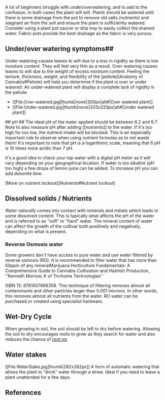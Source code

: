 A lot of beginners struggle with under/overwatering, and to add to the confusion, in both cases the plant will wilt. Plants should be watered until there is some drainage from the pot to remove old salts (nutrients) and stagnant air from the soil and ensure the plant is sufficiently watered. Consider using a plant pot saucer or drip tray to easily collect the drained water. Fabric pots provide the best drainage as the fabric is very porous.


## Under/over watering symptoms##
Under-watering causes leaves to wilt due to a loss in rigidity as there is low moisture content. They will feel very thin as a result. Over-watering causes leaves to wilt due to the weight of excess moisture content. Feeling the texture, thickness, weight, and flexibility of the [petiole](Anatomy of Cannabis#Petiole) will help you determine if the plant is over or under watered. An under-watered plant will display a complete lack of rigidity in the petiole.
<div align#'center'><ul> 
<li style#"display: inline-block;"> [[File:Over-watered.jpg|thumb|none|300px|alt#|Over watered plant]] </li>
<li style#"display: inline-block;"> [[File:Under-watered.jpg|thumb|none|333x333px|alt#|Under watered plant]] </li>
</ul>
</div>
## pH ##
The ideal pH of the water applied should be between 6.2 and 6.7. Note to also measure pH after adding [[nutrients]] to the water. If it's too high for too low, the nutrient intake will be blocked. This is an especially important rule to observe when using nutrient formulas as to not waste them! It's important to note that pH is a logarithmic scale, meaning that 6 pH is 10 times more acidic than 7 pH.

It's a good idea to check your tap water with a digital pH meter as it will vary depending on your geographical location. If water is too alkaline (pH too high) a few drops of lemon juice can be added. To increase pH you can add dolomite lime.

[More on nutrient lockout](Nutrients#Nutrient lockout)

## Dissolved solids / Nutrients ##
Water naturally comes into contact with minerals and metals which leads to some dissolved content. This is typically what affects the pH of the water and is referred to as "soft" or "hard" water. The mineral content of water can affect the growth of the cultivar both positively and negatively, depending on what is present. 

### Reverse Osmosis water ###
Some growers don't have access to pure water and use water filtered by reverse osmosis (RO). It is recommended to filter water that has more than 50ppm of any mineral<ref>Marijuana Horticulture Fundamentals: A Comprehensive Guide to Cannabis Cultivation and Hashish Production, ''Kenneth Morrow, K of Trichome Technologies''

ISBN 13: 9781937866358</ref>. This technique of filtering removes almost all contaminants and other particles larger than 0.001 microns. In other words, this removes almost all nutrients from the water. RO water can be purchased or created using specialist hardware.

## Wet-Dry Cycle ##
When growing in soil, the soil should be left to dry before watering. Allowing the soil to dry encourages roots to grow as they search for water and also reduces the chance of [root rot](Diseases).
## Water stakes ##
[[File:WaterStake.jpg|thumb|282x282px]]
A form of automatic watering that allows the plant to “drink” water through a straw. Ideal if you need to leave a plant unattended for a few days.


## References ##
<references />
